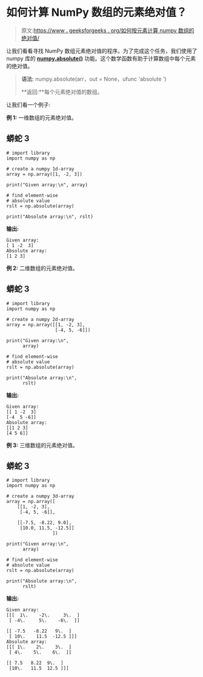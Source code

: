 # 如何计算 NumPy 数组的元素绝对值？

> 原文:[https://www . geeksforgeeks . org/如何按元素计算 numpy 数组的绝对值/](https://www.geeksforgeeks.org/how-to-calculate-the-element-wise-absolute-value-of-numpy-array/)

让我们看看寻找 NumPy 数组元素绝对值的程序。为了完成这个任务，我们使用了 numpy 库的 [**numpy.absolute()**](https://www.geeksforgeeks.org/numpy-absolute-python/) 功能。这个数学函数有助于计算数组中每个元素的绝对值。

> **语法:** numpy.absolute(arr，out = None，ufunc 'absolute ')
> 
> **返回:**每个元素绝对值的数组。

让我们看一个例子:

**例 1:** 一维数组的元素绝对值。

## 蟒蛇 3

```
# import library
import numpy as np

# create a numpy 1d-array
array = np.array([1, -2, 3])

print("Given array:\n", array)

# find element-wise
# absolute value
rslt = np.absolute(array)

print("Absolute array:\n", rslt)
```

**输出:**

```
Given array:
[ 1 -2  3]
Absolute array:
[1 2 3]

```

**例 2:** 二维数组的元素绝对值。

## 蟒蛇 3

```
# import library
import numpy as np

# create a numpy 2d-array
array = np.array([[1, -2, 3],
                  [-4, 5, -6]])

print("Given array:\n",
      array)

# find element-wise
# absolute value
rslt = np.absolute(array)

print("Absolute array:\n",
      rslt)
```

**输出:**

```
Given array:
[[ 1 -2  3]
[-4  5 -6]]
Absolute array:
[[1 2 3]
[4 5 6]]

```

**例 3:** 三维数组的元素绝对值。

## 蟒蛇 3

```
# import library
import numpy as np

# create a numpy 3d-array
array = np.array([
    [[1, -2, 3],
     [-4, 5, -6]],

    [[-7.5, -8.22, 9.0],
     [10.0, 11.5, -12.5]]
                 ])

print("Given array:\n",
      array)

# find element-wise
# absolute value 
rslt = np.absolute(array)

print("Absolute array:\n",
      rslt)
```

**输出:**

```
Given array:
[[[  1\.    -2\.     3\.  ]
 [ -4\.     5\.    -6\.  ]]

[[ -7.5   -8.22   9\.  ]
 [ 10\.    11.5  -12.5 ]]]
Absolute array:
[[[ 1\.    2\.    3\.  ]
 [ 4\.    5\.    6\.  ]]

[[ 7.5   8.22  9\.  ]
 [10\.   11.5  12.5 ]]]

```